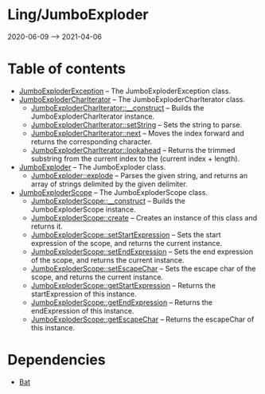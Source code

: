 Ling/JumboExploder
================
2020-06-09 --> 2021-04-06




Table of contents
===========

- [JumboExploderException](https://github.com/lingtalfi/JumboExploder/blob/master/doc/api/Ling/JumboExploder/Exception/JumboExploderException.md) &ndash; The JumboExploderException class.
- [JumboExploderCharIterator](https://github.com/lingtalfi/JumboExploder/blob/master/doc/api/Ling/JumboExploder/Iterator/JumboExploderCharIterator.md) &ndash; The JumboExploderCharIterator class.
    - [JumboExploderCharIterator::__construct](https://github.com/lingtalfi/JumboExploder/blob/master/doc/api/Ling/JumboExploder/Iterator/JumboExploderCharIterator/__construct.md) &ndash; Builds the JumboExploderCharIterator instance.
    - [JumboExploderCharIterator::setString](https://github.com/lingtalfi/JumboExploder/blob/master/doc/api/Ling/JumboExploder/Iterator/JumboExploderCharIterator/setString.md) &ndash; Sets the string to parse.
    - [JumboExploderCharIterator::next](https://github.com/lingtalfi/JumboExploder/blob/master/doc/api/Ling/JumboExploder/Iterator/JumboExploderCharIterator/next.md) &ndash; Moves the index forward and returns the corresponding character.
    - [JumboExploderCharIterator::lookahead](https://github.com/lingtalfi/JumboExploder/blob/master/doc/api/Ling/JumboExploder/Iterator/JumboExploderCharIterator/lookahead.md) &ndash; Returns the trimmed substring from the current index to the (current index + length).
- [JumboExploder](https://github.com/lingtalfi/JumboExploder/blob/master/doc/api/Ling/JumboExploder/JumboExploder.md) &ndash; The JumboExploder class.
    - [JumboExploder::explode](https://github.com/lingtalfi/JumboExploder/blob/master/doc/api/Ling/JumboExploder/JumboExploder/explode.md) &ndash; Parses the given string, and returns an array of strings delimited by the given delimiter.
- [JumboExploderScope](https://github.com/lingtalfi/JumboExploder/blob/master/doc/api/Ling/JumboExploder/Scope/JumboExploderScope.md) &ndash; The JumboExploderScope class.
    - [JumboExploderScope::__construct](https://github.com/lingtalfi/JumboExploder/blob/master/doc/api/Ling/JumboExploder/Scope/JumboExploderScope/__construct.md) &ndash; Builds the JumboExploderScope instance.
    - [JumboExploderScope::create](https://github.com/lingtalfi/JumboExploder/blob/master/doc/api/Ling/JumboExploder/Scope/JumboExploderScope/create.md) &ndash; Creates an instance of this class and returns it.
    - [JumboExploderScope::setStartExpression](https://github.com/lingtalfi/JumboExploder/blob/master/doc/api/Ling/JumboExploder/Scope/JumboExploderScope/setStartExpression.md) &ndash; Sets the start expression of the scope, and returns the current instance.
    - [JumboExploderScope::setEndExpression](https://github.com/lingtalfi/JumboExploder/blob/master/doc/api/Ling/JumboExploder/Scope/JumboExploderScope/setEndExpression.md) &ndash; Sets the end expression of the scope, and returns the current instance.
    - [JumboExploderScope::setEscapeChar](https://github.com/lingtalfi/JumboExploder/blob/master/doc/api/Ling/JumboExploder/Scope/JumboExploderScope/setEscapeChar.md) &ndash; Sets the escape char of the scope, and returns the current instance.
    - [JumboExploderScope::getStartExpression](https://github.com/lingtalfi/JumboExploder/blob/master/doc/api/Ling/JumboExploder/Scope/JumboExploderScope/getStartExpression.md) &ndash; Returns the startExpression of this instance.
    - [JumboExploderScope::getEndExpression](https://github.com/lingtalfi/JumboExploder/blob/master/doc/api/Ling/JumboExploder/Scope/JumboExploderScope/getEndExpression.md) &ndash; Returns the endExpression of this instance.
    - [JumboExploderScope::getEscapeChar](https://github.com/lingtalfi/JumboExploder/blob/master/doc/api/Ling/JumboExploder/Scope/JumboExploderScope/getEscapeChar.md) &ndash; Returns the escapeChar of this instance.


Dependencies
============
- [Bat](https://github.com/lingtalfi/Bat)


